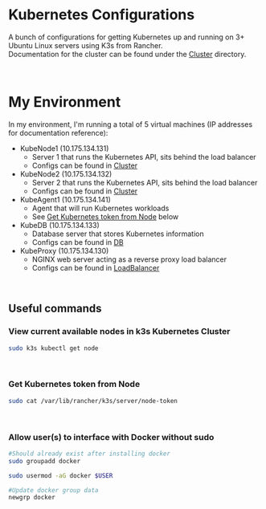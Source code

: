 # Kubernetes Configurations
A bunch of configurations for getting Kubernetes up and running on 3+ Ubuntu Linux servers using K3s from Rancher.
<br>
Documentation for the cluster can be found under the [Cluster](cluster/README.md) directory.

<br>

# My Environment
In my environment, I'm running a total of 5 virtual machines (IP addresses for documentation reference):
 - KubeNode1 (10.175.134.131)
   - Server 1 that runs the Kubernetes API, sits behind the load balancer
   - Configs can be found in [Cluster](/Cluster) 
 - KubeNode2 (10.175.134.132)
   - Server 2 that runs the Kubernetes API, sits behind the load balancer
   - Configs can be found in [Cluster](/Cluster) 
 - KubeAgent1 (10.175.134.141)
   - Agent that will run Kubernetes workloads
   - See [Get Kubernetes token from Node](#get-kubernetes-token-from-node) below
 - KubeDB (10.175.134.133)
   - Database server that stores Kubernetes information
   - Configs can be found in [DB](/DB)
 - KubeProxy (10.175.134.130)
   - NGINX web server acting as a reverse proxy load balancer
   - Configs can be found in [LoadBalancer]([/LoadBalancer)

<br>

## Useful commands

### View current available nodes in k3s Kubernetes Cluster

```bash
sudo k3s kubectl get node
```

<br>

### Get Kubernetes token from Node

```bash
sudo cat /var/lib/rancher/k3s/server/node-token
```

<br>

### Allow user(s) to interface with Docker without sudo

```bash
#Should already exist after installing docker
sudo groupadd docker

sudo usermod -aG docker $USER

#Update docker group data
newgrp docker
```